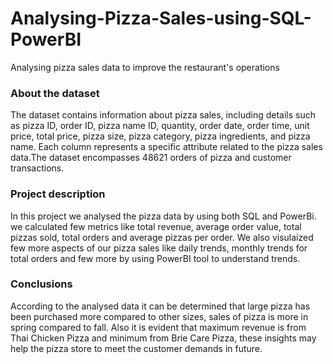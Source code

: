 # Analysing-Pizza-Sales-using-SQL-PowerBI
Analysing pizza sales data to improve the restaurant's operations

### About the dataset
The dataset contains information about pizza sales, including details such as pizza ID, order ID, pizza name ID, quantity, order date, order time, unit price, total price, pizza size, pizza category, pizza ingredients, and pizza name. Each column represents a specific attribute related to the pizza sales data.The dataset encompasses 48621 orders of pizza and customer transactions.


### Project description 
In this project we analysed the pizza data by using both SQL and PowerBi. we calculated few metrics like total revenue, average order value, total pizzas sold, total orders and average pizzas per order. We also visulaized few more aspects of our pizza sales like daily trends, monthly trends for total orders and few more by using PowerBI tool to understand trends.

### Conclusions
 According to the analysed data it can be determined that large pizza has been purchased more compared to other sizes, sales of pizza is more in spring compared to fall.  Also it is evident that maximum revenue is from Thai Chicken Pizza and minimum from Brie Care Pizza, these insights may help the pizza store to meet the customer demands in future.
